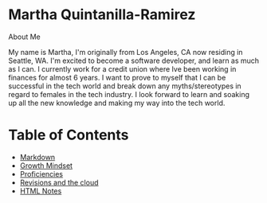 # Martha Quintanilla-Ramirez

About Me

My name is Martha, I'm originally from Los Angeles, CA now residing in Seattle, WA. I'm excited to become a software developer, and learn as much as I can. I currently work for a credit union where Ive been working in finances for almost 6 years. I want to prove to myself that I can be successful in the tech world and break down any myths/stereotypes in regard to females in the tech industry. I look forward to learn and soaking up all the new knowledge and making my way into the tech world.

# Table of Contents

- [Markdown](https://marthaquinram.github.io/reading-notes/Markdown)
- [Growth Mindset](https://marthaquinram.github.io/reading-notes/Growthmindset)
- [Proficiencies](https://marthaquinram.github.io/reading-notes/Proficiencies)
- [Revisions and the cloud](https://marthaquinram.github.io/reading-notes/RevisionsandtheCloud)
- [HTML Notes](https://marthaquinram.github.io/reading-notes/htmlread04)